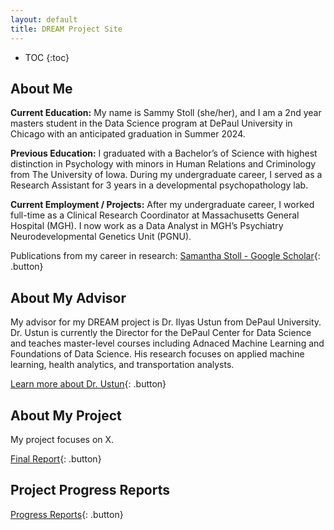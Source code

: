 ```yaml
---
layout: default
title: DREAM Project Site
---
```


* TOC
{:toc}

## About Me

**Current Education:**
My name is Sammy Stoll (she/her), and I am a 2nd year masters student in the Data Science program at DePaul University in Chicago with an anticipated graduation in Summer 2024. 

**Previous Education:**
I graduated with a Bachelor’s of Science with highest distinction in Psychology with minors in Human Relations and Criminology from The University of Iowa. During my undergraduate career, I served as a Research Assistant for 3 years in a developmental psychopathology lab. 

**Current Employment / Projects:**
After my undergraduate career, I worked full-time as a Clinical Research Coordinator at Massachusetts General Hospital (MGH). I now work as a Data Analyst in MGH’s Psychiatry Neurodevelopmental Genetics Unit (PGNU). 

Publications from my career in research: 
[Samantha Stoll - Google Scholar]([http://www.google.com](https://scholar.google.com/citations?user=6rJhn4sAAAAJ&hl=en&oi=ao)){: .button}

## About My Advisor

My advisor for my DREAM project is Dr. Ilyas Ustun from DePaul University. Dr. Ustun is currently the Director for the DePaul Center for Data Science and teaches master-level courses including Adnaced Machine Learning and Foundations of Data Science. His research focuses on applied machine learning, health analytics, and transportation analysts. 

[Learn more about Dr. Ustun](https://cds.cdm.depaul.edu/teachers/ilyas-ustun/
){: .button}

## About My Project

My project focuses on X. 

[Final Report](files/finalreport.pdf){: .button}

## Project Progress Reports

[Progress Reports](blog.html){: .button}
